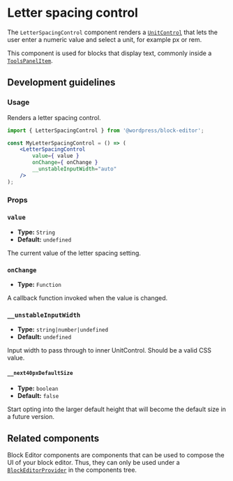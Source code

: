 # Letter spacing control

The `LetterSpacingControl` component renders a [`UnitControl`](https://github.com/WordPress/gutenberg/blob/trunk/packages/block-editor/src/components/unit-control/README.md) that lets the user enter a numeric value and select a unit, for example px or rem.

This component is used for blocks that display text, commonly inside a 
[`ToolsPanelItem`](https://github.com/WordPress/gutenberg/blob/trunk/packages/components/src/tools-panel/tools-panel-item/README.md).

## Development guidelines

### Usage

Renders a letter spacing control.

```jsx
import { LetterSpacingControl } from '@wordpress/block-editor';

const MyLetterSpacingControl = () => (
	<LetterSpacingControl
		value={ value }
		onChange={ onChange }
		__unstableInputWidth="auto"
	/>
);
```

### Props

### `value`

-   **Type:** `String`
-   **Default:** `undefined`

The current value of the letter spacing setting.

### `onChange`

-   **Type:** `Function`

A callback function invoked when the value is changed.

### `__unstableInputWidth`

-   **Type:** `string|number|undefined`
-   **Default:** `undefined`

Input width to pass through to inner UnitControl. Should be a valid CSS value.

#### `__next40pxDefaultSize`

- **Type:** `boolean`
- **Default:** `false`

Start opting into the larger default height that will become the default size in a future version.

## Related components

Block Editor components are components that can be used to compose the UI of your block editor. Thus, they can only be used under a [`BlockEditorProvider`](https://github.com/WordPress/gutenberg/blob/HEAD/packages/block-editor/src/components/provider/README.md) in the components tree.
